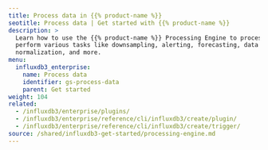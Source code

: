 ```yaml
---
title: Process data in {{% product-name %}}
seotitle: Process data | Get started with {{% product-name %}}
description: >
  Learn how to use the {{% product-name %}} Processing Engine to process data and
  perform various tasks like downsampling, alerting, forecasting, data
  normalization, and more.
menu:
  influxdb3_enterprise:
    name: Process data
    identifier: gs-process-data
    parent: Get started
weight: 104
related:
  - /influxdb3/enterprise/plugins/
  - /influxdb3/enterprise/reference/cli/influxdb3/create/plugin/
  - /influxdb3/enterprise/reference/cli/influxdb3/create/trigger/
source: /shared/influxdb3-get-started/processing-engine.md
---
```


<!-- 
The content of this page is at
// SOURCE content/shared/influxdb3-get-started/query.md
-->
